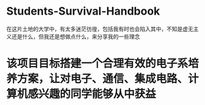 # Students-Survival-Handbook
在这片土地的大学中，有太多迷茫彷徨，包括我有时也会陷入其中，不知是虚无主义还是什么，但我还是想做点什么，来分享我的一些理念
# 该项目目标搭建一个合理有效的电子系培养方案，让对电子、通信、集成电路、计算机感兴趣的同学能够从中获益
